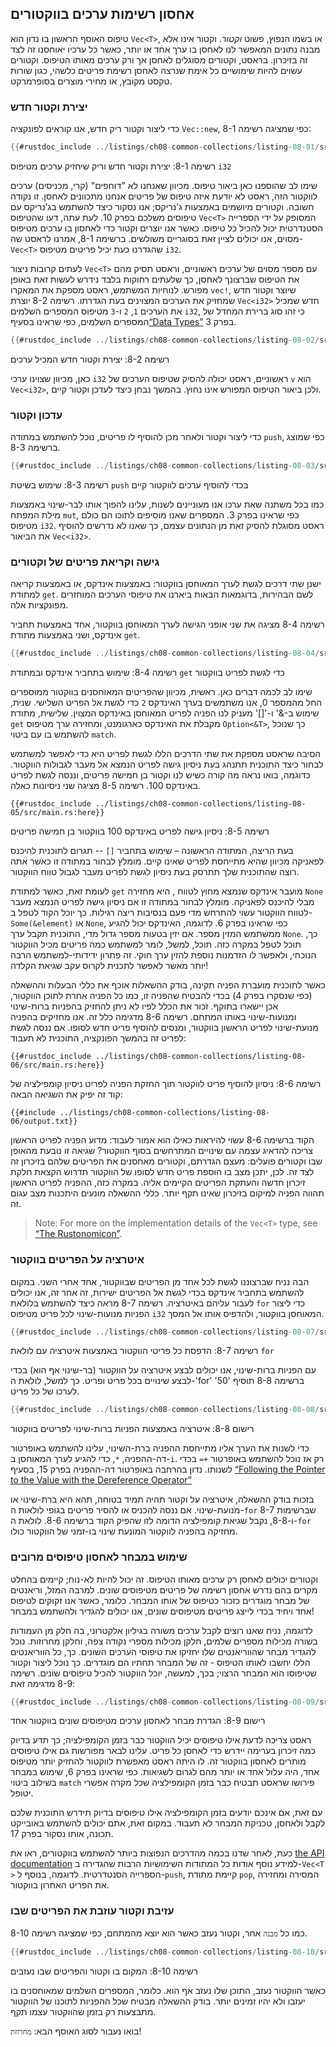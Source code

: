 ## אחסון רשימות ערכים בווקטורים

טיפוס האוסף הראשון בו נדון הוא `Vec<T>`, או בשמו הנפוץ, פשוט _וקטור_. וקטור אינו אלא מבנה נתונים המאפשר לנו לאחסן בו ערך אחד או יותר, כאשר כל ערכיו יאוחסנו זה לצד זה בזיכרון. בראסט, וקטורים מסוגלים לאחסן אך ורק ערכים מאותו הטיפוס. וקטורים עשוים להיות שימושיים כל אימת שנרצה לאחסן רשימת פריטים כלשהי, כגון שורות טקסט מקובץ, או מחירי מוצרים בסופרמרקט.

### יצירת וקטור חדש

כדי ליצור וקטור ריק חדש, אנו קוראים לפונקציה `Vec::new`, כפי שמציגה רשימה 8-1:

```rust
{{#rustdoc_include ../listings/ch08-common-collections/listing-08-01/src/main.rs:here}}
```

<span class="caption">רשימה 8-1: יצירת וקטור חדש וריק שיחזיק ערכים מטיפוס `i32`</span>

שימו לב שהוספנו כאן ביאור טיפוס. מכיוון שאנחנו לא "דוחפים" (קרי, מכניסים) ערכים לווקטור הזה, ראסט לא יודעת איזה טיפוס של פריטים אנחנו מתכוונים לאחסן. זו נקודה חשובה. וקטורים מיושמים באמצעות ג’נריקס; אנו נסקור כיצד להשתמש בג’נריקס עם טיפוסים משלכם בפרק 10. לעת עתה, דעו שהטיפוס `Vec<T>` המסופק על ידי הספרייה הסטנדרטית יכול להכיל כל טיפוס. כאשר אנו יוצרים וקטור כדי לאחסון בו ערכים מטיפוס מסוים, אנו יכולים לציין זאת בסוגריים משולשים. ברשימה 8-1, אמרנו לראסט שה-`Vec<T>` שהגדרנו כעת יכיל פריטים מטיפוס `i32`.

לעתים קרובות ניצור `Vec<T>` עם מספר מסוים של ערכים ראשוניים, וראסט תסיק מהם את הטיפוס שברצונך לאחסן, כך שלעתים רחוקות בלבד נידרש לעשות זאת באופן מפורש. לנוחיות המשתמש, ראסט מספקת את המאקרו `vec!`, שיוצר וקטור חדש שמחזיק את הערכים המצוינים בעת הגדרתו. רשימה 8-2 יוצרת `Vec<i32>` חדש שמכיל את הערכים `1`, `2` ו-`3` מטיפוס המספרים השלמים `i32`, כי זהו סוג ברירת המחדל של המספרים השלמים, כפי שראינו בסעיף[“Data Types”][data-types]<!-- ignore --> בפרק 3.

```rust
{{#rustdoc_include ../listings/ch08-common-collections/listing-08-02/src/main.rs:here}}
```

<span class="caption">רשימה 8-2: יצירת וקטור חדש המכיל ערכים</span>

כאן, מכיוון שצוינו ערכי `i32` ראשוניים, ראסט יכולה להסיק שטיפוס הערכים של `v` הוא `Vec<i32>`, ולכן ביאור הטיפוס המפורש אינו נחוץ. בהמשך נבחן כיצד לעדכן וקטור קיים.

### עדכון וקטור

כדי ליצור וקטור ולאחר מכן להוסיף לו פריטים, נוכל להשתמש במתודה `push`, כפי שמוצג ברשימה 8-3.

```rust
{{#rustdoc_include ../listings/ch08-common-collections/listing-08-03/src/main.rs:here}}
```

<span class="caption">רשימה 8-3: שימוש בשיטת `push` בכדי להוסיף ערכים לווקטור קיים</span>

כמו בכל משתנה שאת ערכו אנו מעוניינים לשנות, עלינו להפוך אותו לבר-שינוי באמצעות מילת המפתח `mut`, כפי שראינו בפרק 3. המספרים שאנו מוסיפים לתוכו הם כולם מטיפוס `i32`. ראסט מסוגלת להסיק זאת מן הנתונים עצמם, כך שאנו לא נדרשים להוסיף את הביאור `Vec<i32>`.

### גישה וקריאת פריטים של וקטורים

ישנן שתי דרכים לגשת לערך המאוחסן בווקטור: באמצעות אינדקס, או באמצעות קריאה למתודת `get`. לשם הבהירות, בדוגמאות הבאות ביארנו את טיפוסי הערכים המוחזרים מפונקציות אלה.

רשימה 8-4 מציגה את שני אופני הגישה לערך המאוחסן בווקטור, אחד באמצעות תחביר אינדקס, ושני באמצעות מתודת `get`.

```rust
{{#rustdoc_include ../listings/ch08-common-collections/listing-08-04/src/main.rs:here}}
```

<span class="caption">רשימה 8-4: שימוש בתחביר אינדקס ובמתודת `get` כדי לגשת לפריט בווקטור</span>

שימו לב לכמה דברים כאן. ראשית, מכיוון שהפריטים המאוחסנים בווקטור ממוספרים החל מהמספר 0, אנו משתמשים בערך האינדקס `2` כדי לגשת אל הפריט השלישי. שנית, שימוש ב-&' ו-'[]' מעניק לנו הפניה לפריט המאוחסן באינדקס המצוין. שלישית, מתודת `get` מקבלת את האינדקס כארגומנט, ומחזירה ערך מטיפוס `Option<&T>`, כך שנוכל להשתמש בו עם ביטוי `match`.

הסיבה שראסט מספקת את שתי הדרכים הללו לגשת לפריט היא כדי לאפשר למשתמש לבחור כיצד התוכנית תתנהג בעת ניסיון גישה לפריט הנמצא אל מעבר לגבולות הווקטור. כדוגמה, בואו נראה מה קורה כשיש לנו וקטור בן חמישה פריטים, וננסה לגשת לפריט באינדקס 100. רשימה 8-5 מציגה שני ניסיונות כאלה.

```rust,should_panic,panics
{{#rustdoc_include ../listings/ch08-common-collections/listing-08-05/src/main.rs:here}}
```

<span class="caption">רשימה 8-5: ניסיון גישה לפריט באינדקס 100 בווקטור בן חמישה פריטים</span>

בעת הריצה, המתודה הראשונה – שימוש בתחביר `[]` -- תגרום לתוכנית להיכנס לפאניקה מכיוון שהיא מתייחסת לפריט שאינו קיים. מומלץ לבחור במתודה זו כאשר אתה רוצה שהתוכנית שלך תתרסק בעת ניסיון לגשת לפריט מעבר לגבול טווח הווקטור.

לעומת זאת, כאשר למתודת `get` מועבר אינדקס שנמצא מחוץ לטווח , היא מחזירה `None` מבלי להיכנס לפאניקה. מומלץ לבחור במתודה זו אם ניסיון גישה לפריט הנמצא מעבר לטווח הווקטור עשוי להתרחש מדי פעם בנסיבות ריצה רגילות. כך יוכל הקוד לטפל ב-`Some(&element)` או `None`, כפי שראינו בפרק 6. לדוגמה, האינדקס יכול להגיע ממשתמש המזין מספר. אם יזין בטעות מספר גדול מדי, התוכנית תקבל ערך `None`. כך, תוכל לטפל במקרה כזה. תוכל, למשל, לומר למשתמש כמה פריטים מכיל הווקטור הנוכחי, ולאפשר לו הזדמנות נוספת להזין ערך חוקי. זה פתרון ידידותי-למשתמש הרבה יותר מאשר לאפשר לתכנית לקרוס עקב שגיאת הקלדה!

כאשר לתוכנית מועברת הפניה תקינה, בודק ההשאלות אוכף את כללי הבעלות וההשאלה (כפי שנסקרו בפרק 4) בכדי להבטיח שהפניה זו, כמו כל הפניה אחרת לתוכן הווקטור, אכן יישארו בתוקף. זכור את הכלל לפיו לא ניתן להחזיק בהפניות ברות-שינוי ומנועות-שינוי באותו המתחם. רשימה 8-6 מדגימה כלל זה. אנו מחזיקים בהפניה מנועת-שינוי לפריט הראשון בווקטור, ומנסים להוסיף פריט חדש לסופו. אם ננסה לגשת לפריט זה בהמשך הפונקציה, התוכנית לא תעבוד:

```rust,ignore,does_not_compile
{{#rustdoc_include ../listings/ch08-common-collections/listing-08-06/src/main.rs:here}}
```

<span class="caption">רשימה 8-6: ניסיון להוסיף פריט לווקטור תוך החזקת הפניה לפריט</span> ניסיון קומפילציה של קוד זה יפיק את השגיאה הבאה:

```console
{{#include ../listings/ch08-common-collections/listing-08-06/output.txt}}
```

הקוד ברשימה 8-6 עשוי להיראות כאילו הוא אמור לעבוד: מדוע הפניה לפריט הראשון צריכה להדאיג עצמה עם שינויים המתרחשים בסוף הווקטור? שגיאה זו נובעת מהאופן שבו וקטורים פועלים: מעצם הגדרתם, וקטורים מאחסנים את הפריטים שלהם בזיכרון זה לצד זה. לכן, יתכן מצב בו הוספת פריט חדש לסופו של הווקטור תדרוש הקצאת חלקת זיכרון חדשה והעתקת הפריטים הקיימים אליה. במקרה כזה, ההפניה לפריט הראשון תהווה הפניה למיקום בזיכרון שאינו תקף יותר. כללי ההשאלה מונעים היתכנות מצב עגום זה.

> Note: For more on the implementation details of the `Vec<T>` type, see [“The
> Rustonomicon”][nomicon].

### איטרציה על הפריטים בווקטור

הבה נניח שברצוננו לגשת לכל אחד מן הפריטים שבווקטור, אחד אחרי השני. במקום להשתמש בתחביר אינדקס בכדי לגשת אל הפריטים ישירות, זה אחר זה, אנו יכולים לעבור עליהם באיטרציה. רשימה 8-7 מראה כיצד להשתמש בלולאת `for` כדי ליצור הפניות מנועות-שינוי לכל פריט מטיפוס `i32` המאוחסן בווקטור, ולהדפיס אותו אל המסך.

```rust
{{#rustdoc_include ../listings/ch08-common-collections/listing-08-07/src/main.rs:here}}
```

<span class="caption">רשימה 8-7: הדפסת כל פריטי הווקטור באמצעות איטרציה עם לולאת `for`</span>

עם הפניות ברות-שינוי, אנו יכולים לבצע איטרציה על הווקטור (בר-שינוי אף הוא) בכדי לבצע שינויים בכל פריט ופריט. כך למשל, לולאת ה-'for' ברשימה 8-8 תוסיף '50' לערכו של כל פריט.

```rust
{{#rustdoc_include ../listings/ch08-common-collections/listing-08-08/src/main.rs:here}}
```

<span class="caption">רישום 8-8: איטרציה באמצעות הפניות ברות-שינוי לפריטים בווקטור</span>

כדי לשנות את הערך אליו מתייחסת ההפניה ברת-השינוי, עלינו להשתמש באופרטור דה-ההפניה, `*`, כדי להגיע לערך המאוחסן ב-`i`. רק אז נוכל להשתמש באופרטור `+=` בכדי לשנותו. נדון בהרחבה באופרטור דה-ההפניה בפרק 15, בסעיף [“Following the Pointer to the Value with the Dereference Operator”][deref]<!-- ignore -->

בזכות בודק ההשאלה, איטרציה על וקטור תהיה תמיד בטוחה, תהא היא ברת-שינוי או מנועת-שינוי. אם ננסה להכניס או להסיר פריטים בגופי לולאות ה-`for` שברשימות 8-7 ו-8-8, נקבל שגיאת קומפילציה הדומה לזו שהפיק הקוד ברשימה 8-6. לולאת ה-`for` מחזיקה בהפניה לווקטור המונעת שינוי בו-זמני של הווקטור כולו.

### שימוש במבחר לאחסון טיפוסים מרובים

וקטורים יכולים לאחסן רק ערכים מאותו הטיפוס. זה יכול להיות לא-נוח; קיימים בהחלט מקרים בהם נדרש אחסון רשימה של פריטים מטיפוסים שונים. למרבה המזל, וריאנטים של מבחר מוגדרים כזכור כטיפוס של אותו המבחר. כלומר, כאשר אנו זקוקים לטיפוס אחד ויחיד בכדי לייצג פריטים מטיפוסים שונים, אנו יכולים להגדיר ולהשתמש במבחר!

לדוגמה, נניח שאנו רוצים לקבל ערכים משורה בגיליון אלקטרוני, בה חלק מן העמודות בשורה מכילות מספרים שלמים, חלקן מכילות מספרי נקודה צפה, וחלקן מחרוזות. נוכל להגדיר מבחר שהווריאנטים שלו יחזיקו את טיפוסי הערכים השונים. כך, כל הווריאנטים הללו יחשבו לאותו הטיפוס - זה של המבחר תחתיו הם מוגדרים. כך נוכל ליצור וקטור שטיפוסו הוא המבחר הרצוי; בכך, למעשה, יוכל הווקטור להכיל טיפוסים שונים. רשימה 8-9 מדגימה זאת:

```rust
{{#rustdoc_include ../listings/ch08-common-collections/listing-08-09/src/main.rs:here}}
```

<span class="caption">רישום 8-9: הגדרת מבחר לאחסון ערכים מטיפוסים שונים בווקטור אחד</span>

ראסט צריכה לדעת אילו טיפוסים יכיל הווקטור כבר בזמן הקומפילציה; כך תדע בדיוק כמה זיכרון בערימה יידרש כדי לאחסן כל פריט. עלינו לבאר מפורשות גם אילו טיפוסים מותרים לאחסון בווקטור זה. לו היתה ראסט מאפשרת לווקטור להחזיק יותר מטיפוס אחד, היה עלול אחד או יותר מהם לגרום לשגיאות. כפי שראינו בפרק 6, שימוש במבחר בשילוב ביטוי `match` פירושו שראסט תבטיח כבר בזמן הקומפילציה שכל מקרה אפשרי יטופל.

עם זאת, אם אינכם יודעים בזמן הקומפילציה אילו טיפוסים בדיוק תידרש התוכנית שלכם לקבל ולאחסן, טכניקת המבחר לא תעבוד. במקום זאת, אתם יכולים להשתמש באובייקט תכונה, אותו נסקור בפרק 17.

כעת, לאחר שדנו בכמה מהדרכים הנפוצות ביותר להשתמש בווקטורים, ראו את [the API documentation][vec-api]<!-- ignore --> למידע נוסף אודות כל המתודות השימושיות הרבות שהגדירה ב-`Vec<T >` הספרייה הסנטדרטית. לדוגמה, בנוסף ל-`push`, קיימת מתודת `pop`, המסירה ומחזירה את הפריט האחרון בווקטור.

### עזיבת וקטור עוזבת את הפריטים שבו

כמו כל `מבנה` אחר, וקטור נעזב כאשר הוא יוצא מהמתחם, כפי שמציגה רשימה 8-10.

```rust
{{#rustdoc_include ../listings/ch08-common-collections/listing-08-10/src/main.rs:here}}
```

<span class="caption">רשימה 8-10: המקום בו וקטור והפריטים שבו נעזבים </span>

כאשר הווקטור נעזב, התוכן שלו נעזב אף הוא. כלומר, המספרים השלמים שמאוחסנים בו יעזבו ולא יהיו זמינים יותר. בודק ההשאלה מבטיח שכל ההפניות לתוכנו של הווקטור מתבצעות רק בזמן שהווקטור עצמו תקף.

בואו נעבור לסוג האוסף הבא: `מחרוזת`!

[data-types]: ch03-02-data-types.html#data-types
[nomicon]: ../nomicon/vec/vec.html
[vec-api]: ../std/vec/struct.Vec.html
[deref]: ch15-02-deref.html#following-the-pointer-to-the-value-with-the-dereference-operator
